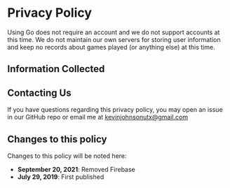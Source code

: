 # Privacy Policy

Using Go does not require an account and we do not support accounts at this time. We do not maintain our own servers for storing user information and keep no records about games played (or anything else) at this time.

## Information Collected

## Contacting Us

If you have questions regarding this privacy policy, you may open an issue in our GitHub repo or email me at kevinjohnsonutx@gmail.com

## Changes to this policy

Changes to this policy will be noted here:

- **September 20, 2021**: Removed Firebase
- **July 29, 2019**: First published
